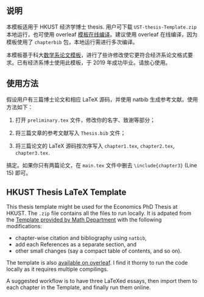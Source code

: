## 说明

本模板适用于 HKUST 经济学博士 thesis. 用户可下载 `UST-thesis-Template.zip` 本地运行，也可使用 overleaf [模板在线编译](https://www.overleaf.com/read/hbbwnvpyjskf)。建议使用 overleaf 在线编译，因为模板使用了 `chapterbib` 包，本地运行需进行多次编译。

本模板基于科大[数学系论文模板](https://www.math.ust.hk/intranet/pg.php)，进行了些许修改使它更符合经济系论文格式要求。已有经济系博士使用此模板，于 2019 年成功毕业。请放心使用。

## 使用方法

假设用户有三篇博士论文和相应 LaTeX 源码，并使用 natbib 生成参考文献。使用方法如下：

1. 打开 `preliminary.tex` 文件，修改你的名字、致谢等部分；

1. 将三篇文章的参考文献写入 `Thesis.bib` 文件；

1. 将三篇论文的 LaTeX 源码按次序写入 `chapter1.tex`, `chapter2.tex`, `chapter3.tex`.

搞定。如果你只有两篇论文，在 `main.tex` 文件中删去 `\include{chapter3}` (Line 15) 即可。

## HKUST Thesis LaTeX Template

This thesis template might be used for the Economics PhD Thesis at HKUST. The `.zip` file contains all the files to run locally. It is adpated from the [Template provided by Math Department](https://www.math.ust.hk/intranet/pg.php) with the following modifications:
  - chapter-wise citation and bibliography using `natbib`,
  - add each References as a separate section, and
  - other small changes (say a compact table of contents, and so on).
  
The template is also [available on overleaf](https://www.overleaf.com/read/hbbwnvpyjskf). I find it thorny to run the code locally as it requires multiple compilings.

A suggested workflow is to have three LaTeXed essays, then import them to each chapter in the Template, and finally run them online.  
